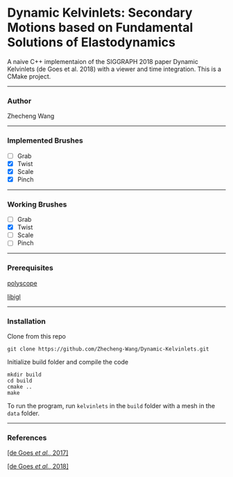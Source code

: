 # Dynamic Kelvinlets: Secondary Motions based on Fundamental Solutions of Elastodynamics
A naive C++ implementaion of the SIGGRAPH 2018 paper Dynamic Kelvinlets (de Goes et al. 2018) with a viewer and time integration. This is a CMake project.

---
### Author
Zhecheng Wang

---
### Implemented Brushes
- [ ] Grab
- [X] Twist
- [X] Scale
- [X] Pinch

---
### Working Brushes
- [ ] Grab
- [X] Twist
- [ ] Scale
- [ ] Pinch

---
### Prerequisites
[polyscope](https://polyscope.run/)

[libigl](https://libigl.github.io/)

---
### Installation
Clone from this repo

    git clone https://github.com/Zhecheng-Wang/Dynamic-Kelvinlets.git

Initialize build folder and compile the code

    mkdir build
    cd build
    cmake ..
    make

To run the program, run ``kelvinlets`` in the ``build`` folder with a mesh in the ``data`` folder.

---
### References
[[de Goes *et al.*, 2017]](https://graphics.pixar.com/library/Kelvinlets/paper.pdf)

[[de Goes *et al.*, 2018]](https://graphics.pixar.com/library/DynaKelvinlets/paper.pdf)

